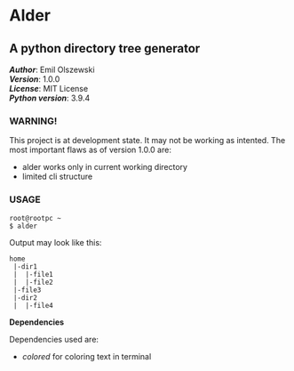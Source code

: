 # Alder  
## A python directory tree generator

***Author***:           Emil Olszewski  
***Version***:          1.0.0  
***License***:          MIT License  
***Python version***:   3.9.4

### **WARNING!**
This project is at development state. It may not be working as intented. 
The most important flaws as of version 1.0.0 are: 
- alder works only in current working directory
- limited cli structure

### **USAGE**

    root@rootpc ~
    $ alder 

Output may look like this: 

    home
     |-dir1
     |  |-file1 
     |  |-file2
     |-file3
     |-dir2
     |  |-file4

**Dependencies**

Dependencies used are:
- *colored* for coloring text in terminal

